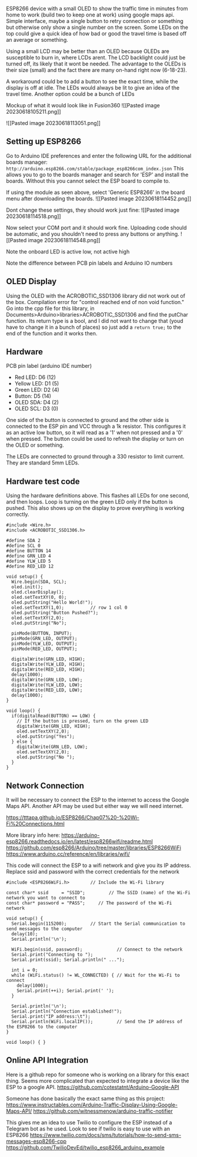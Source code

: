 
ESP8266 device with a small OLED to show the traffic time in minutes from home to work (build two to keep one at work) using google maps api. Simple interface, maybe a single button to retry connection or something but otherwise only show a single number on the screen. Some LEDs on the top could give a quick idea of how bad or good the travel time is based off an average or something.

Using a small LCD may be better than an OLED because OLEDs are susceptible to burn in, where LCDs arent. The LCD backlight could just be turned off, its likely that it wont be needed. The advantage to the OLEDs is their size (small) and the fact there are many on-hand right now (6-18-23). 

A workaround could be to add a button to see the exact time, while the display is off at idle. The LEDs would always be lit to give an idea of the travel time. Another option could be a bunch of LEDs 

Mockup of what it would look like in Fusion360
![[Pasted image 20230618105211.png]]

![[Pasted image 20230618113051.png]]

## Setting up ESP8266
Go to Arduino IDE preferences and enter the following URL for the additional boards manager:
`http://arduino.esp8266.com/stable/package_esp8266com_index.json`
This allows you to go to the boards manager and search for 'ESP' and install the boards. Without this you cannot select the ESP board to compile to.

If using the module as seen above, select 'Generic ESP8266' in the board menu after downloading the boards. 
![[Pasted image 20230618114452.png]]

Dont change these settings, they should work just fine:
![[Pasted image 20230618114518.png]]

Now select your COM port and it should work fine. Uploading code should be automatic, and you shouldn't need to press any buttons or anything.
![[Pasted image 20230618114548.png]]

Note the onboard LED is active low, not active high

Note the difference between PCB pin labels and Arduino IO numbers

## OLED Display

Using the OLED with the ACROBOTIC_SSD1306 library did not work out of the box. Compilation error for "control reached end of non void function." Go into the cpp file for this library, in Documents>Arduino>libraries>ACROBOTIC_SSD1306 and find the putChar function. Its return type is a bool, and I did not want to change that (youd have to change it in a bunch of places) so just add a `return true;` to the end of the function and it works then.

## Hardware

PCB pin label (arduino IDE number)
- Red LED:          D6 (12)
- Yellow LED:      D1 (5)
- Green LED:       D2 (4)
- Button:             D5 (14)
- OLED SDA:       D4 (2)
- OLED SCL:        D3 (0)

One side of the button is connected to ground and the other side is connected to the ESP pin and VCC through a 1k resistor. This configures it as an active low button, so it will read as a '1' when not pressed and a '0' when pressed. The button could be used to refresh the display or turn on the OLED or something.

The LEDs are connected to ground through a 330 resistor to limit current. They are standard 5mm LEDs.

## Hardware test code

Using the hardware definitions above. This flashes all LEDs for one second, and then loops. Loop is turning on the green LED only if the button is pushed. This also shows up on the display to prove everything is working correctly.

```
#include <Wire.h>
#include <ACROBOTIC_SSD1306.h>

#define SDA 2
#define SCL 0
#define BUTTON 14
#define GRN_LED 4
#define YLW_LED 5
#define RED_LED 12

void setup() {
  Wire.begin(SDA, SCL);
  oled.init();
  oled.clearDisplay();
  oled.setTextXY(0, 0);
  oled.putString("Hello World!");
  oled.setTextXY(1,0);          // row 1 col 0
  oled.putString("Button Pushed?");
  oled.setTextXY(2,0);
  oled.putString("No");
  
  pinMode(BUTTON, INPUT);
  pinMode(GRN_LED, OUTPUT);
  pinMode(YLW_LED, OUTPUT);
  pinMode(RED_LED, OUTPUT);

  digitalWrite(GRN_LED, HIGH);
  digitalWrite(YLW_LED, HIGH);
  digitalWrite(RED_LED, HIGH);
  delay(1000);
  digitalWrite(GRN_LED, LOW);
  digitalWrite(YLW_LED, LOW);
  digitalWrite(RED_LED, LOW);
  delay(1000);  
}

void loop() {
  if(digitalRead(BUTTON) == LOW) {
    // If the button is pressed, turn on the green LED
    digitalWrite(GRN_LED, HIGH);
    oled.setTextXY(2,0);
    oled.putString("Yes");
  } else {
    digitalWrite(GRN_LED, LOW);
    oled.setTextXY(2,0);
    oled.putString("No ");
  }
}
```

## Network Connection

It will be necessary to connect the ESP to the internet to access the Google Maps API. Another API may be used but either way we will need internet.

https://tttapa.github.io/ESP8266/Chap07%20-%20Wi-Fi%20Connections.html

More library info here: https://arduino-esp8266.readthedocs.io/en/latest/esp8266wifi/readme.html
https://github.com/esp8266/Arduino/tree/master/libraries/ESP8266WiFi
https://www.arduino.cc/reference/en/libraries/wifi/



This code will connect the ESP to a wifi network and give you its IP address. Replace ssid and password with the correct credentials for the network

```
#include <ESP8266WiFi.h>        // Include the Wi-Fi library

const char* ssid     = "SSID";         // The SSID (name) of the Wi-Fi network you want to connect to
const char* password = "PASS";     // The password of the Wi-Fi network

void setup() {
  Serial.begin(115200);         // Start the Serial communication to send messages to the computer
  delay(10);
  Serial.println('\n');
  
  WiFi.begin(ssid, password);             // Connect to the network
  Serial.print("Connecting to ");
  Serial.print(ssid); Serial.println(" ...");

  int i = 0;
  while (WiFi.status() != WL_CONNECTED) { // Wait for the Wi-Fi to connect
    delay(1000);
    Serial.print(++i); Serial.print(' ');
  }

  Serial.println('\n');
  Serial.println("Connection established!");  
  Serial.print("IP address:\t");
  Serial.println(WiFi.localIP());         // Send the IP address of the ESP8266 to the computer
}

void loop() { }
```

## Online API Integration

Here is a github repo for someone who is working on a library for this exact thing. Seems more complicated than expected to integrate a device like the ESP to a google API.
https://github.com/cotestatnt/Arduino-Google-API

Someone has done basically the exact same thing as this project:
https://www.instructables.com/Arduino-Traffic-Display-Using-Google-Maps-API/
https://github.com/witnessmenow/arduino-traffic-notifier

This gives me an idea to use Twilio to configure the ESP instead of a Telegram bot as he used. Look to see if twilio is easy to use with an ESP8266
https://www.twilio.com/docs/sms/tutorials/how-to-send-sms-messages-esp8266-cpp
https://github.com/TwilioDevEd/twilio_esp8266_arduino_example
